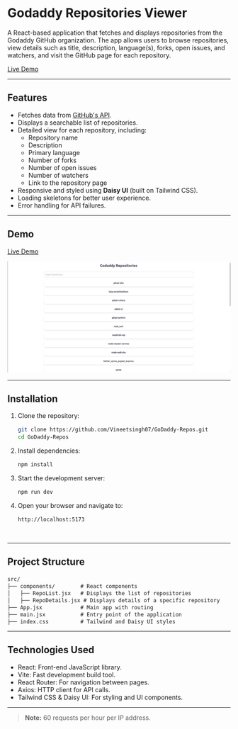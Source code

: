 # Godaddy Repositories Viewer

A React-based application that fetches and displays repositories from the Godaddy GitHub organization. The app allows users to browse repositories, view details such as title, description, language(s), forks, open issues, and watchers, and visit the GitHub page for each repository.



[Live Demo](https://go-daddy-repos.vercel.app)

---

## Features

- Fetches data from [GitHub's API](https://api.github.com/orgs/godaddy/repos).
- Displays a searchable list of repositories.
- Detailed view for each repository, including:
  - Repository name
  - Description
  - Primary language
  - Number of forks
  - Number of open issues
  - Number of watchers
  - Link to the repository page
- Responsive and styled using **Daisy UI** (built on Tailwind CSS).
- Loading skeletons for better user experience.
- Error handling for API failures.

---

## Demo
[Live Demo](https://go-daddy-repos.vercel.app)

![Screenshot of the Godaddy Repositories Viewer](demo-screenshot.png)


---

## Installation

1. Clone the repository:
   ```bash
   git clone https://github.com/Vineetsingh07/GoDaddy-Repos.git
   cd GoDaddy-Repos

2. Install dependencies:
   ```bash
   npm install

3. Start the development server:
   ```bash
   npm run dev

4. Open your browser and navigate to:
   ```arduino
   http://localhost:5173
   


---


## Project Structure
 ```plaintext
 src/
├── components/        # React components
│   ├── RepoList.jsx   # Displays the list of repositories
│   ├── RepoDetails.jsx # Displays details of a specific repository
├── App.jsx            # Main app with routing
├── main.jsx           # Entry point of the application
├── index.css          # Tailwind and Daisy UI styles
```



---

## Technologies Used

- React: Front-end JavaScript library.
- Vite: Fast development build tool.
- React Router: For navigation between pages.
- Axios: HTTP client for API calls.
- Tailwind CSS & Daisy UI: For styling and UI components.



---



> **Note:** 60 requests per hour per IP address.







